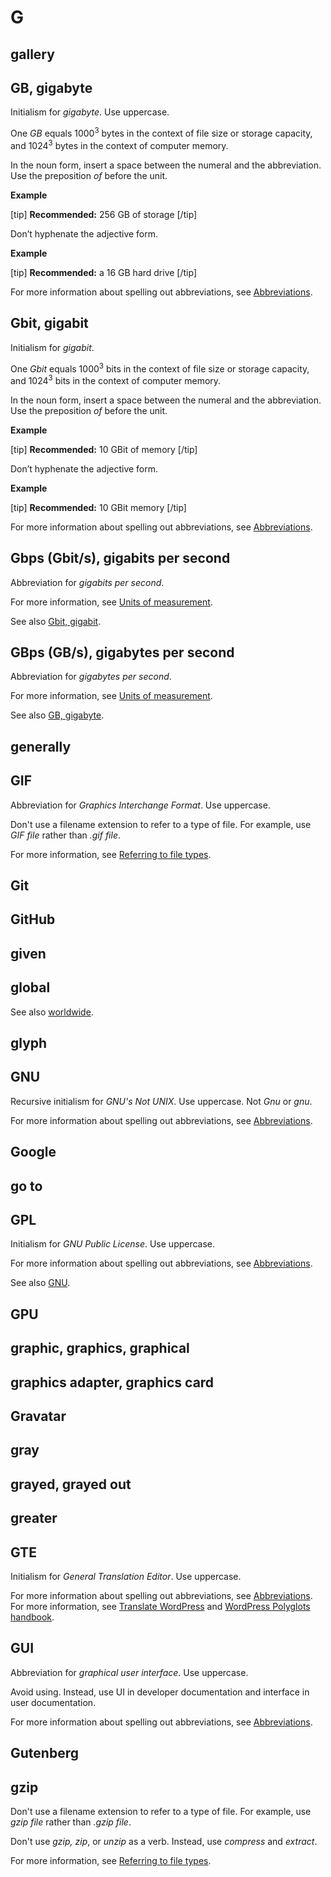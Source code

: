 # G

## gallery



## GB, gigabyte

Initialism for *gigabyte*. Use uppercase.

One *GB* equals 1000<sup>3</sup> bytes in the context of file size or storage capacity, and 1024<sup>3</sup> bytes in the context of computer memory.

In the noun form, insert a space between the numeral and the abbreviation. Use the preposition *of* before the unit.

**Example**  

[tip] **Recommended:** 256 GB of storage [/tip]  

Don’t hyphenate the adjective form.

**Example**  

[tip] **Recommended:** a 16 GB hard drive [/tip]  

For more information about spelling out abbreviations, see [Abbreviations]().

## Gbit, gigabit

Initialism for *gigabit*.

One *Gbit* equals 1000<sup>3</sup> bits in the context of file size or storage capacity, and 1024<sup>3</sup> bits in the context of computer memory.

In the noun form, insert a space between the numeral and the abbreviation. Use the preposition *of* before the unit.

**Example**  

[tip] **Recommended:** 10 GBit of memory [/tip]  

Don’t hyphenate the adjective form.

**Example**  

[tip] **Recommended:** 10 GBit memory [/tip]  

For more information about spelling out abbreviations, see [Abbreviations]().

## Gbps (Gbit/s), gigabits per second

Abbreviation for *gigabits per second*.

For more information, see [Units of measurement]().

See also [Gbit, gigabit](#gbit-gigabit).

## GBps (GB/s), gigabytes per second

Abbreviation for *gigabytes per second*.

For more information, see [Units of measurement]().

See also [GB, gigabyte](#gb-gigabyte).

## generally
## GIF

Abbreviation for *Graphics Interchange Format*. Use uppercase.

Don't use a filename extension to refer to a type of file. For example, use *GIF file* rather than *.gif file*.

For more information, see [Referring to file types](//filenames.md).

## Git
## GitHub
## given
## global


See also [worldwide]().

## glyph
## GNU

Recursive initialism for *GNU's Not UNIX*. Use uppercase. Not *Gnu* or *gnu*.

For more information about spelling out abbreviations, see [Abbreviations]().

## Google
## go to
## GPL

Initialism for *GNU Public License*. Use uppercase.

For more information about spelling out abbreviations, see [Abbreviations]().

See also [GNU](#gnu).

## GPU
## graphic, graphics, graphical
## graphics adapter, graphics card
## Gravatar
## gray
## grayed, grayed out
## greater
## GTE

Initialism for *General Translation Editor*. Use uppercase.

For more information about spelling out abbreviations, see [Abbreviations]().
For more information, see [Translate WordPress](https://make.wordpress.org/polyglots/) and [WordPress Polyglots handbook](https://make.wordpress.org/polyglots/handbook/glossary/#general-translation-editor).

## GUI

Abbreviation for *graphical user interface*. Use uppercase.

Avoid using. Instead, use UI in developer documentation and interface in user documentation.

For more information about spelling out abbreviations, see [Abbreviations]().

## Gutenberg
## gzip

Don't use a filename extension to refer to a type of file. For example, use *gzip file* rather than *.gzip file*.

Don't use *gzip, zip*, or *unzip* as a verb. Instead, use *compress* and *extract*.

For more information, see [Referring to file types](//filenames.md).
